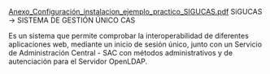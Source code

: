 [Anexo_Configuración_instalacion_ejemplo_practico_SIGUCAS.pdf](https://github.com/juanangarcigome/SIGUCAS_SSOCas/files/12388717/Anexo_Configuracion_instalacion_ejemplo_practico_SIGUCAS.pdf)
﻿SiGUCAS -> SISTEMA DE GESTIÓN ÚNICO CAS 

Es un sistema que permite comprobar la interoperabilidad de diferentes aplicaciones web, mediante un inicio de sesión único, junto con un Servicio de Administración Central - SAC con métodos administrativos y de autenciación para el Servidor OpenLDAP.
